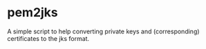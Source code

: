 pem2jks
=======

A simple script to help converting private keys and (corresponding) certificates to the jks format.
